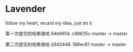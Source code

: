 # Lavender
follow my heart, recard my idea, just do it

第一次提交的哈希值哈   64b6614..c98635c  master -> master

第二次提交的哈希值哈   d3d3448..188ec81  master -> master

